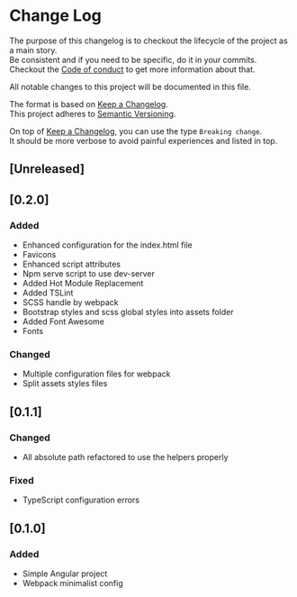 # Change Log

The purpose of this changelog is to checkout the lifecycle of the project as a main story.  
Be consistent and if you need to be specific, do it in your commits.  
Checkout the [Code of conduct](CODE_OF_CONDUCT.md) to get more information about that.

All notable changes to this project will be documented in this file.

The format is based on [Keep a Changelog](http://keepachangelog.com/).  
This project adheres to [Semantic Versioning](http://semver.org/).

On top of [Keep a Changelog](http://keepachangelog.com/), you can use the type `Breaking change`.  
It should be more verbose to avoid painful experiences and listed in top.

## [Unreleased]

## [0.2.0]
### Added
- Enhanced configuration for the index.html file
- Favicons
- Enhanced script attributes
- Npm serve script to use dev-server
- Added Hot Module Replacement
- Added TSLint
- SCSS handle by webpack
- Bootstrap styles and scss global styles into assets folder
- Added Font Awesome
- Fonts

### Changed
- Multiple configuration files for webpack
- Split assets styles files 

## [0.1.1]
### Changed
- All absolute path refactored to use the helpers properly

### Fixed
- TypeScript configuration errors

## [0.1.0]
### Added
- Simple Angular project
- Webpack minimalist config
